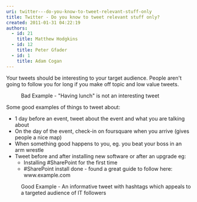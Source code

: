 ```yaml
---
uri: twitter---do-you-know-to-tweet-relevant-stuff-only
title: Twitter - Do you know to tweet relevant stuff only?
created: 2011-01-31 04:22:19
authors:
  - id: 21
    title: Matthew Hodgkins
  - id: 12
    title: Peter Gfader
  - id: 1
    title: Adam Cogan
---
```





<span class='intro'> 
  <div>Your tweets should be interesting to your target audience. People aren't going to follow you for long if you make off topic and low value tweets.<br></div>
 </span>

<dl class="badImage"><dt><img src="/PublishingImages/twitter-boring-tweet.png" alt="" /></dt><dd> Bad Example - &quot;Having lunch&quot; is not an interesting tweet<br> </dd></dl><p>Some good examples of things to tweet about&#58;</p><ul><li>1 day before an event, tweet about the event and what you are talking about </li><li>On the day of the event, check-in on foursquare when you arrive (gives people a nice map) </li><li>When something good happens to you, eg. you beat your boss in an arm wrestle&#160; </li><li>Tweet before and after installing new software or after an upgrade eg&#58;<br> 
               <ul><li>Installing #SharePoint&#160;for the first time </li><li>#SharePoint install done - found a great guide to follow here&#58; www.example.com​ </li></ul></li></ul><dl class="goodImage"><dt><img src="/PublishingImages/twitter-goodtweet.png" alt="" /></dt><dd>Good Example - An informative tweet with hashtags which appeals to a targeted audience of IT followers</dd> 
</dl>


